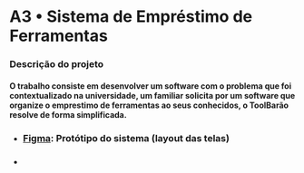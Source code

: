 # A3 • Sistema de Empréstimo de Ferramentas

### Descrição do projeto
#### O trabalho consiste em desenvolver um software com o problema que foi contextualizado na universidade, um familiar solicita por um software que organize o emprestimo de ferramentas ao seus conhecidos, o ToolBarão resolve de forma simplificada.


- ### [Figma](https://www.figma.com/design/b7jf8PMz4qv7Ermevyh7bP/Emprestimo-de-Ferramentas?node-id=0-1&t=zij1dm1fnF6MHrjO-0): Protótipo do sistema (layout das telas)
- ### 
